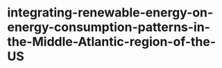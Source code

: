 # integrating-renewable-energy-on-energy-consumption-patterns-in-the-Middle-Atlantic-region-of-the-US